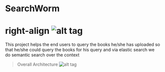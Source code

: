 # SearchWorm
# right-align ![alt tag](https://raw.github.com/Deepankar01/SearchWorm/master/logo.png)
This project helps the end users to query the books he/she has uploaded so that he/she could query the books for his query and via elastic search we do semantic search over the context

> Overall Architecture
![alt tag](https://raw.github.com/Deepankar01/SearchWorm/master/searchworm.jpg)
